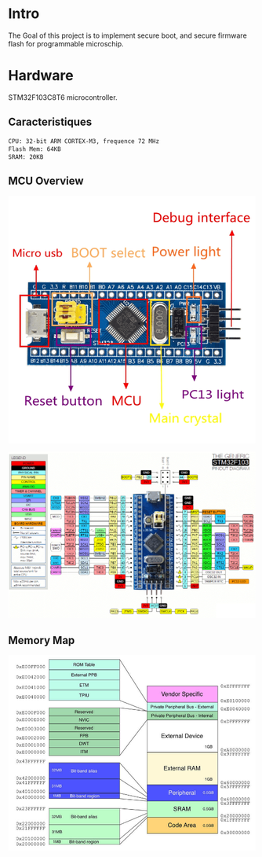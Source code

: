 # Intro

The Goal of this project is to implement secure boot, and secure firmware flash for programmable microschip.

# Hardware

STM32F103C8T6 microcontroller.

## Caracteristiques

    CPU: 32-bit ARM CORTEX-M3, frequence 72 MHz
    Flash Mem: 64KB
    SRAM: 20KB

## MCU Overview

![image](./chip_components.png)

![image](./pins_datasheet.png)

## Memory Map

![image](./arm_cortex_m_fixed_memory_map.png)

